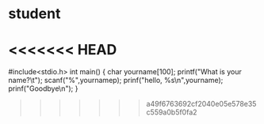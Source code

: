 # student

<<<<<<< HEAD
=======
#include<stdio.h>
int main()
{
 char yourname[100];
 printf("What is your name?\t");
 scanf("%",yournamep);
 prinf("hello, %s\n",yourname);
 prinf("Goodbye\n");
 }
>>>>>>> a49f6763692cf2040e05e578e35c559a0b5f0fa2

